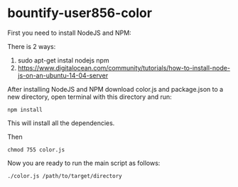# bountify-user856-color

First you need to install NodeJS and NPM:

There is 2 ways:
1) sudo apt-get instal nodejs npm
2) https://www.digitalocean.com/community/tutorials/how-to-install-node-js-on-an-ubuntu-14-04-server

After installing NodeJS and NPM download color.js and package.json to a new directory, open terminal
with this directory and run:
  
    npm install
  
This will install all the dependencies.

Then

    chmod 755 color.js

Now you are ready to run the main script as follows:

    ./color.js /path/to/target/directory
 
 